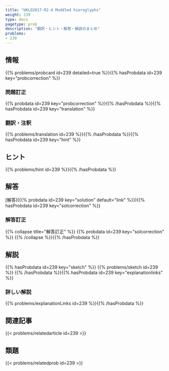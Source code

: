 ```yaml
---
title: "UKLO2017-R2-4 Muddled hieroglyphs"
weight: 239
type: docs
pagetype: prob
description: "翻訳・ヒント・解答・解説のまとめ"
problems: 
- 239
---
```


## 情報

{{% problems/probcard id=239 detailed=true %}}{{% hasProbdata id=239 key="probcorrection" %}}

### 問題訂正

{{% probdata id=239 key="probcorrection" %}}{{% /hasProbdata %}}{{% hasProbdata id=239 key="translation" %}}

### 翻訳・注釈

{{% problems/translation id=239 %}}{{% /hasProbdata %}}{{% hasProbdata id=239 key="hint" %}}

## ヒント

{{% problems/hint id=239 %}}{{% /hasProbdata %}}

## 解答

[解答]({{% probdata id=239 key="solution" default="link" %}}){{% hasProbdata id=239 key="solcorrection" %}}

### 解答訂正

{{% collapse title="解答訂正" %}}
{{% probdata id=239 key="solcorrection" %}}
{{% /collapse %}}{{% /hasProbdata %}}

## 解説

{{% hasProbdata id=239 key="sketch" %}}
{{% problems/sketch id=239 %}}
{{% /hasProbdata %}}{{% hasProbdata id=239 key="explanationlinks" %}}

### 詳しい解説

{{% problems/explanationLinks id=239 %}}{{% /hasProbdata %}}

## 関連記事

{{< problems/relatedarticle id=239 >}}

## 類題

{{< problems/relatedprob id=239 >}}
